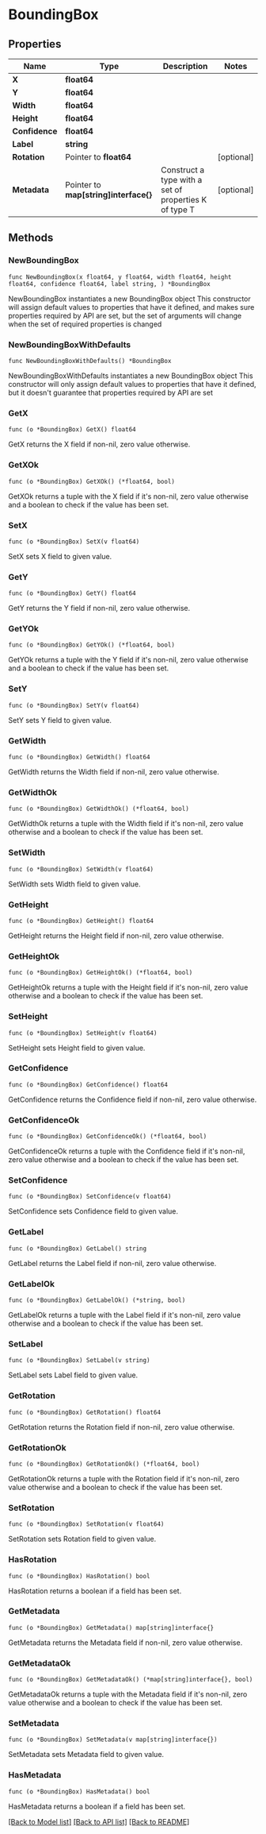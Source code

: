 # BoundingBox

## Properties

Name | Type | Description | Notes
------------ | ------------- | ------------- | -------------
**X** | **float64** |  | 
**Y** | **float64** |  | 
**Width** | **float64** |  | 
**Height** | **float64** |  | 
**Confidence** | **float64** |  | 
**Label** | **string** |  | 
**Rotation** | Pointer to **float64** |  | [optional] 
**Metadata** | Pointer to **map[string]interface{}** | Construct a type with a set of properties K of type T | [optional] 

## Methods

### NewBoundingBox

`func NewBoundingBox(x float64, y float64, width float64, height float64, confidence float64, label string, ) *BoundingBox`

NewBoundingBox instantiates a new BoundingBox object
This constructor will assign default values to properties that have it defined,
and makes sure properties required by API are set, but the set of arguments
will change when the set of required properties is changed

### NewBoundingBoxWithDefaults

`func NewBoundingBoxWithDefaults() *BoundingBox`

NewBoundingBoxWithDefaults instantiates a new BoundingBox object
This constructor will only assign default values to properties that have it defined,
but it doesn't guarantee that properties required by API are set

### GetX

`func (o *BoundingBox) GetX() float64`

GetX returns the X field if non-nil, zero value otherwise.

### GetXOk

`func (o *BoundingBox) GetXOk() (*float64, bool)`

GetXOk returns a tuple with the X field if it's non-nil, zero value otherwise
and a boolean to check if the value has been set.

### SetX

`func (o *BoundingBox) SetX(v float64)`

SetX sets X field to given value.


### GetY

`func (o *BoundingBox) GetY() float64`

GetY returns the Y field if non-nil, zero value otherwise.

### GetYOk

`func (o *BoundingBox) GetYOk() (*float64, bool)`

GetYOk returns a tuple with the Y field if it's non-nil, zero value otherwise
and a boolean to check if the value has been set.

### SetY

`func (o *BoundingBox) SetY(v float64)`

SetY sets Y field to given value.


### GetWidth

`func (o *BoundingBox) GetWidth() float64`

GetWidth returns the Width field if non-nil, zero value otherwise.

### GetWidthOk

`func (o *BoundingBox) GetWidthOk() (*float64, bool)`

GetWidthOk returns a tuple with the Width field if it's non-nil, zero value otherwise
and a boolean to check if the value has been set.

### SetWidth

`func (o *BoundingBox) SetWidth(v float64)`

SetWidth sets Width field to given value.


### GetHeight

`func (o *BoundingBox) GetHeight() float64`

GetHeight returns the Height field if non-nil, zero value otherwise.

### GetHeightOk

`func (o *BoundingBox) GetHeightOk() (*float64, bool)`

GetHeightOk returns a tuple with the Height field if it's non-nil, zero value otherwise
and a boolean to check if the value has been set.

### SetHeight

`func (o *BoundingBox) SetHeight(v float64)`

SetHeight sets Height field to given value.


### GetConfidence

`func (o *BoundingBox) GetConfidence() float64`

GetConfidence returns the Confidence field if non-nil, zero value otherwise.

### GetConfidenceOk

`func (o *BoundingBox) GetConfidenceOk() (*float64, bool)`

GetConfidenceOk returns a tuple with the Confidence field if it's non-nil, zero value otherwise
and a boolean to check if the value has been set.

### SetConfidence

`func (o *BoundingBox) SetConfidence(v float64)`

SetConfidence sets Confidence field to given value.


### GetLabel

`func (o *BoundingBox) GetLabel() string`

GetLabel returns the Label field if non-nil, zero value otherwise.

### GetLabelOk

`func (o *BoundingBox) GetLabelOk() (*string, bool)`

GetLabelOk returns a tuple with the Label field if it's non-nil, zero value otherwise
and a boolean to check if the value has been set.

### SetLabel

`func (o *BoundingBox) SetLabel(v string)`

SetLabel sets Label field to given value.


### GetRotation

`func (o *BoundingBox) GetRotation() float64`

GetRotation returns the Rotation field if non-nil, zero value otherwise.

### GetRotationOk

`func (o *BoundingBox) GetRotationOk() (*float64, bool)`

GetRotationOk returns a tuple with the Rotation field if it's non-nil, zero value otherwise
and a boolean to check if the value has been set.

### SetRotation

`func (o *BoundingBox) SetRotation(v float64)`

SetRotation sets Rotation field to given value.

### HasRotation

`func (o *BoundingBox) HasRotation() bool`

HasRotation returns a boolean if a field has been set.

### GetMetadata

`func (o *BoundingBox) GetMetadata() map[string]interface{}`

GetMetadata returns the Metadata field if non-nil, zero value otherwise.

### GetMetadataOk

`func (o *BoundingBox) GetMetadataOk() (*map[string]interface{}, bool)`

GetMetadataOk returns a tuple with the Metadata field if it's non-nil, zero value otherwise
and a boolean to check if the value has been set.

### SetMetadata

`func (o *BoundingBox) SetMetadata(v map[string]interface{})`

SetMetadata sets Metadata field to given value.

### HasMetadata

`func (o *BoundingBox) HasMetadata() bool`

HasMetadata returns a boolean if a field has been set.


[[Back to Model list]](../README.md#documentation-for-models) [[Back to API list]](../README.md#documentation-for-api-endpoints) [[Back to README]](../README.md)


